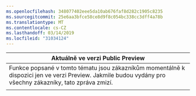 ```yaml
---
ms.openlocfilehash: 348077402eee5da10ab676faf8d282c1905c8235
ms.sourcegitcommit: 25e6aa3bfce58ce8d9f8c054bc338cc3dff4a78b
ms.translationtype: MT
ms.contentlocale: cs-CZ
ms.lasthandoff: 03/14/2019
ms.locfileid: "31034124"
---
```

|                                                                     Aktuálně ve verzi Public Preview                                                                      |
|----------------------------------------------------------------------------------------------------------------------------------------------------------------------|
| Funkce popsané v tomto tématu jsou zákazníkům momentálně k dispozici jen ve verzi Preview. Jakmile budou vydány pro všechny zákazníky, tato zpráva zmizí. |
|                                                                                                                                                                      |

